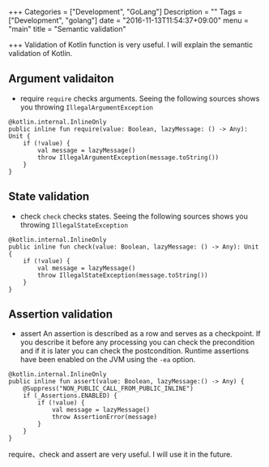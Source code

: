+++
Categories = ["Development", "GoLang"]
Description = ""
Tags = ["Development", "golang"]
date = "2016-11-13T11:54:37+09:00"
menu = "main"
title = "Semantic validation"

+++
Validation of Kotlin function is very useful.
I will explain the semantic validation of Kotlin.

## Argument validaiton
- require
`require` checks arguments.
Seeing the following sources shows you throwing `IllegalArgumentException`

```
@kotlin.internal.InlineOnly
public inline fun require(value: Boolean, lazyMessage: () -> Any): Unit {
    if (!value) {
        val message = lazyMessage()
        throw IllegalArgumentException(message.toString())
    }
}
```

## State validation
- check
`check` checks states.
Seeing the following sources shows you throwing `IllegalStateException`

```
@kotlin.internal.InlineOnly
public inline fun check(value: Boolean, lazyMessage: () -> Any): Unit {
    if (!value) {
        val message = lazyMessage()
        throw IllegalStateException(message.toString())
    }
}
```

## Assertion validation
- assert
An assertion is described as a row and serves as a checkpoint.
If you describe it before any processing you can check the precondition and if it is
later you can check the postcondition.
Runtime assertions have been enabled on the JVM using the `-ea` option.

```
@kotlin.internal.InlineOnly
public inline fun assert(value: Boolean, lazyMessage:() -> Any) {
    @Suppress("NON_PUBLIC_CALL_FROM_PUBLIC_INLINE")
    if (_Assertions.ENABLED) {
        if (!value) {
            val message = lazyMessage()
            throw AssertionError(message)
        }
    }
}
```

require、check and assert are very useful. I will use it in the future.
